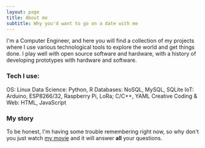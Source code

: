 ```yaml
---
layout: page
title: About me
subtitle: Why you'd want to go on a date with me
---
```

I'm a Computer Engineer, and here you will find a collection of my projects where I use various technological tools to explore the world and get things done.
I play well with open source software and hardware, with a history of developing prototypes with hardware and software.

### Tech I use:

OS: Linux
Data Science: Python, R
Databases: NoSQL, MySQL, SQLite
IoT: Arduino, ESP8266/32, Raspberry Pi, LoRa; C/C++, YAML
Creative Coding & Web: HTML, JavaScript


### My story

To be honest, I'm having some trouble remembering right now, so why don't you just watch [my movie](https://en.wikipedia.org/wiki/The_Princess_Bride_%28film%29) and it will answer **all** your questions.
